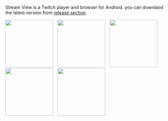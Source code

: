 Stream View is a Twitch player and browser for Android. you can downlaod the latest version from [release section](https://github.com/mosayeb-a/streamview/releases/tag/v0.1.0).

<img src="https://github.com/user-attachments/assets/e423435d-ab54-44d6-9a3e-90c27d1d4c93" width="150" style="display: inline-block; margin-right: 10px;"/>
<img src="https://github.com/user-attachments/assets/c58dfe4e-9259-4059-9ebd-8a3ef9fae5d5" width="150" style="display: inline-block; margin-right: 10px;"/>
<img src="https://github.com/user-attachments/assets/92482758-c11a-44a7-bf9f-ba72ba96b543" width="150" style="display: inline-block; margin-right: 10px;"/>
<img src="https://github.com/user-attachments/assets/f4fa6b30-97ec-4db0-915b-5df6b18e5506" width="150" style="display: inline-block; margin-right: 10px;"/>
<img src="https://github.com/user-attachments/assets/fcc27386-c194-488d-9538-7fc9a4e4a27b" width="150" style="display: inline-block; margin-right: 10px;"/>
